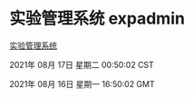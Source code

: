 # 实验管理系统 expadmin
[实验管理系统](http://111.175.122.5:56808/expadmin-782313d2-e1b1-4ea7-932e-3a55e6a1a4d0/)

2021年 08月 17日 星期二 00:50:02 CST

2021年 08月 16日 星期一 16:50:02 GMT
